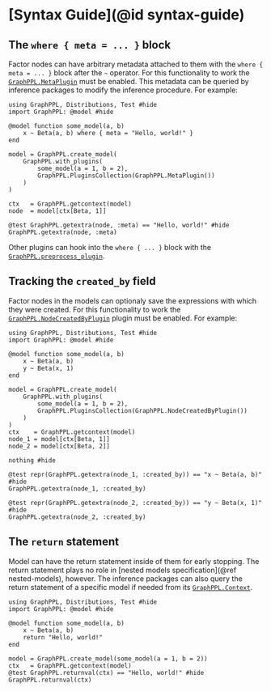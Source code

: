# [Syntax Guide](@id syntax-guide)

## The `where { meta = ... }` block

Factor nodes can have arbitrary metadata attached to them with the `where { meta = ... }` block after the `~` operator. 
For this functionality to work the [`GraphPPL.MetaPlugin`](@ref) must be enabled.
This metadata can be queried by inference packages to modify the inference procedure.
For example:
```@example where_syntax
using GraphPPL, Distributions, Test #hide
import GraphPPL: @model #hide

@model function some_model(a, b)
    x ~ Beta(a, b) where { meta = "Hello, world!" }
end

model = GraphPPL.create_model(
    GraphPPL.with_plugins(
        some_model(a = 1, b = 2),
        GraphPPL.PluginsCollection(GraphPPL.MetaPlugin())
    )
)

ctx   = GraphPPL.getcontext(model)
node  = model[ctx[Beta, 1]]

@test GraphPPL.getextra(node, :meta) == "Hello, world!" #hide
GraphPPL.getextra(node, :meta)
```

Other plugins can hook into the `where { ... }` block with the [`GraphPPL.preprocess_plugin`](@ref).

## Tracking the `created_by` field

Factor nodes in the models can optionaly save the expressions with which they were created. For this functionality to 
work the [`GraphPPL.NodeCreatedByPlugin`](@ref) plugin must be enabled.
For example: 

```@example created_by_syntax
using GraphPPL, Distributions, Test #hide
import GraphPPL: @model #hide

@model function some_model(a, b)
    x ~ Beta(a, b)
    y ~ Beta(x, 1)
end

model = GraphPPL.create_model(
    GraphPPL.with_plugins(
        some_model(a = 1, b = 2),
        GraphPPL.PluginsCollection(GraphPPL.NodeCreatedByPlugin())
    )
)
ctx    = GraphPPL.getcontext(model)
node_1 = model[ctx[Beta, 1]]
node_2 = model[ctx[Beta, 2]]

nothing #hide
```

```@example created_by_syntax
@test repr(GraphPPL.getextra(node_1, :created_by)) == "x ~ Beta(a, b)" #hide
GraphPPL.getextra(node_1, :created_by)
```

```@example created_by_syntax
@test repr(GraphPPL.getextra(node_2, :created_by)) == "y ~ Beta(x, 1)" #hide
GraphPPL.getextra(node_2, :created_by)
```

## The `return` statement

Model can have the return statement inside of them for early stopping. 
The return statement plays no role in [nested models specification](@ref nested-models), however.
The inference packages can also query the return statement of a specific model if needed from its [`GraphPPL.Context`](@ref).

```@example return_syntax
using GraphPPL, Distributions, Test #hide
import GraphPPL: @model #hide

@model function some_model(a, b)
    x ~ Beta(a, b)
    return "Hello, world!"
end

model = GraphPPL.create_model(some_model(a = 1, b = 2))
ctx   = GraphPPL.getcontext(model)
@test GraphPPL.returnval(ctx) == "Hello, world!" #hide
GraphPPL.returnval(ctx)
```